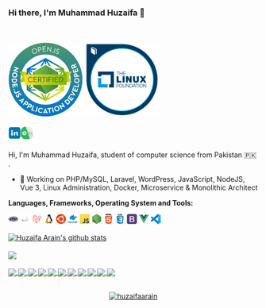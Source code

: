 ### Hi there, I'm Muhammad Huzaifa 👋

<br/>
<br/>
<code><img height="150" src="assets/jsnad-openjs-node-js-application-developer.png"></code>
<code><img height="150" src="assets/lfw211-node-js-application-development.png"></code>
<br/>
<br/>
<a href="https://linkedin.com/in/huzaifaarain">
  <img align="left" alt="Huzaifa Arain | LinkedIn" width="25px" src="https://raw.githubusercontent.com/huzaifaarain/huzaifaarain/master/assets/linkedin.png" />
</a>
<a href="https://www.hackerrank.com/huzaifaarain">
  <img align="left" alt="Huzaifa Arain | Hacker Rank" width="25px" src="https://raw.githubusercontent.com/huzaifaarain/huzaifaarain/master/assets/hackerrank.png" />
</a>

<br />
<br />

Hi, I'm Muhammad Huzaifa, student of computer science from Pakistan 🇵🇰 .

- 🔭 Working on PHP/MySQL, Laravel, WordPress, JavaScript, NodeJS, Vue 3, Linux Administration, Docker, Microservice & Monolithic Architect

**Languages, Frameworks, Operating System and Tools:**  

<code><img height="20" src="https://raw.githubusercontent.com/github/explore/80688e429a7d4ef2fca1e82350fe8e3517d3494d/topics/php/php.png"></code>
<code><img height="20" src="https://raw.githubusercontent.com/github/explore/80688e429a7d4ef2fca1e82350fe8e3517d3494d/topics/mysql/mysql.png"></code>
<code><img height="20" src="https://raw.githubusercontent.com/github/explore/80688e429a7d4ef2fca1e82350fe8e3517d3494d/topics/laravel/laravel.png"></code>
<code><img height="20" src="https://raw.githubusercontent.com/github/explore/5c058a388828bb5fde0bcafd4bc867b5bb3f26f3/topics/linux/linux.png"></code>
<code><img height="20" src="https://raw.githubusercontent.com/github/explore/80688e429a7d4ef2fca1e82350fe8e3517d3494d/topics/ubuntu/ubuntu.png"></code>
<code><img height="20" src="https://raw.githubusercontent.com/github/explore/80688e429a7d4ef2fca1e82350fe8e3517d3494d/topics/docker/docker.png"></code>
<code><img height="20" src="https://raw.githubusercontent.com/github/explore/80688e429a7d4ef2fca1e82350fe8e3517d3494d/topics/javascript/javascript.png"></code>
<code><img height="20" src="https://raw.githubusercontent.com/github/explore/80688e429a7d4ef2fca1e82350fe8e3517d3494d/topics/nodejs/nodejs.png"></code>
<code><img height="20" src="https://raw.githubusercontent.com/github/explore/80688e429a7d4ef2fca1e82350fe8e3517d3494d/topics/html/html.png"></code>
<code><img height="20" src="https://raw.githubusercontent.com/github/explore/80688e429a7d4ef2fca1e82350fe8e3517d3494d/topics/css/css.png"></code>
<code><img height="20" src="https://raw.githubusercontent.com/github/explore/80688e429a7d4ef2fca1e82350fe8e3517d3494d/topics/bootstrap/bootstrap.png"></code>
<code><img height="20" src="https://raw.githubusercontent.com/github/explore/80688e429a7d4ef2fca1e82350fe8e3517d3494d/topics/vue/vue.png"></code>
<code><img height="20" src="https://raw.githubusercontent.com/github/explore/80688e429a7d4ef2fca1e82350fe8e3517d3494d/topics/visual-studio-code/visual-studio-code.png"></code>

<a href="https://github.com/huzaifaarain/github-readme-stats">
  <img align="center" src="https://github-readme-stats.vercel.app/api?username=huzaifaarain&show_icons=true&include_all_commits=true&theme=material-palenight&count_private=true" alt="Huzaifa Arain's github stats" />
</a>

<br />
<br />

<a href="https://github.com/huzaifaarain/github-readme-stats">
  <img align="center" src="https://github-readme-stats.vercel.app/api/top-langs/?username=huzaifaarain&layout=compact&theme=material-palenight" />
</a>

<br />
<br />

<a href="https://github.com/laravel/framework">
  <img align="center" src="https://github-readme-stats.vercel.app/api/pin/?username=laravel&repo=framework&theme=material-palenight" />
</a>
<a href="https://github.com/laravel/laravel">
  <img align="center" src="https://github-readme-stats.vercel.app/api/pin/?username=laravel&repo=laravel&theme=material-palenight" />
</a>
<a href="https://github.com/huzaifaarain/huzaifaarain.github.io">
  <img align="center" src="https://github-readme-stats.vercel.app/api/pin/?username=laravel&repo=ui&theme=material-palenight" />
</a>
<a href="https://github.com/laravel/sanctum">
  <img align="center" src="https://github-readme-stats.vercel.app/api/pin/?username=laravel&repo=sanctum&theme=material-palenight" />
</a>
<a href="https://github.com/laravel/passport">
  <img align="center" src="https://github-readme-stats.vercel.app/api/pin/?username=laravel&repo=passport&theme=material-palenight" />
</a>
<a href="https://github.com/laravel/breeze">
  <img align="center" src="https://github-readme-stats.vercel.app/api/pin/?username=laravel&repo=breeze&theme=material-palenight" />
</a>
<a href="https://github.com/laravel/telescope">
  <img align="center" src="https://github-readme-stats.vercel.app/api/pin/?username=laravel&repo=telescope&theme=material-palenight" />
</a>
<a href="https://github.com/laravel/cashier-stripe">
  <img align="center" src="https://github-readme-stats.vercel.app/api/pin/?username=laravel&repo=cashier-stripe&theme=material-palenight" />
</a>
<a href="https://github.com/laravel/socialite">
  <img align="center" src="https://github-readme-stats.vercel.app/api/pin/?username=laravel&repo=socialite&theme=material-palenight" />
</a>
<a href="https://github.com/yajra/laravel-datatables">
  <img align="center" src="https://github-readme-stats.vercel.app/api/pin/?username=yajra&repo=laravel-datatables&theme=material-palenight" />
</a>
<a href="https://github.com/barryvdh/laravel-debugbar">
  <img align="center" src="https://github-readme-stats.vercel.app/api/pin/?username=barryvdh&repo=laravel-debugbar&theme=material-palenight" />
</a>

<br />
<br />

<p align="center">
<a href="https://github.com/huzaifaarain/">
<img width="170px" height="24" src="https://profile-counter.glitch.me/huzaifaarain/count.svg" alt="huzaifaarain" />
</a> </p>
<br>
